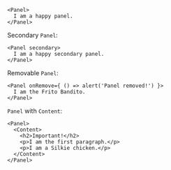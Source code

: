 ```
<Panel>
  I am a happy panel.
</Panel>
```

Secondary `Panel`:

```
<Panel secondary>
  I am a happy secondary panel.
</Panel>
```

Removable `Panel`:

```
<Panel onRemove={ () => alert('Panel removed!') }>
  I am the Frito Bandito.
</Panel>
```

`Panel` with `Content`:

```
<Panel>
  <Content>
    <h2>Important!</h2>
    <p>I am the first paragraph.</p>
    <p>I am a Silkie chicken.</p>
  </Content>
</Panel>
```
